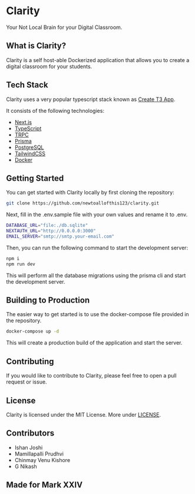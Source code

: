 # Clarity

Your Not Local Brain for your Digital Classroom.

## What is Clarity?

Clarity is a self host-able Dockerized application
that allows you to create a digital classroom
for your students.

## Tech Stack

Clarity uses a very popular typescript stack known as
[Create T3 App](https://create.t3.app).

It consists of the following technologies:

- [Next.js](https://nextjs.org)
- [TypeScript](https://typescriptlang.org)
- [TRPC](https://trpc.io)
- [Prisma](https://prisma.io)
- [PostgreSQL](https://postgresql.org)
- [TailwindCSS](https://tailwindcss.com)
- [Docker](https://docker.com)

## Getting Started

You can get started with Clarity locally by first cloning the repository:

```bash
git clone https://github.com/newtoallofthis123/clarity.git
```

Next, fill in the .env.sample file with your own values and rename it to .env.

```bash
DATABASE_URL="file:./db.sqlite"
NEXTAUTH_URL="http://0.0.0.0:3000"
EMAIL_SERVER="smtp://smtp.your-email.com"
```

Then, you can run the following command to start the development server:

```bash
npm i
npm run dev
```

This will perform all the database migrations using the prisma cli and start the development server.

## Building to Production

The easier way to get started is to use the docker-compose file provided in the repository.

```bash
docker-compose up -d
```

This will create a production build of the application and start the server.

## Contributing

If you would like to contribute to Clarity, please feel free to open a pull request or issue.

## License

Clarity is licensed under the MIT License. More under [LICENSE](LICENSE).

## Contributors

- Ishan Joshi
- Mamillapalli Prudhvi
- Chinmay Venu Kishore
- G Nikash

## Made for Mark XXIV